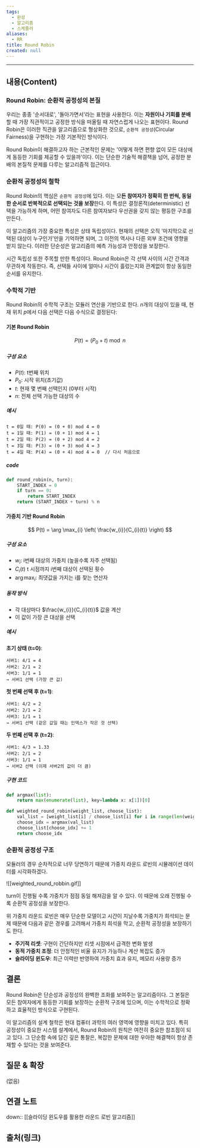 ```yaml
---
tags:
  - 완성
  - 알고리즘
  - 스케줄러
aliases:
  - RR
title: Round Robin
created: null
---
```


---

## 내용(Content)

### Round Robin: 순환적 공정성의 본질

우리는 종종 '순서대로', '돌아가면서'라는 표현을 사용한다. 이는 **자원이나 기회를 분배**할 때 가장 직관적이고 공정한 방식을 떠올릴 때 자연스럽게 나오는 표현이다. Round Robin은 이러한 직관을 알고리즘으로 형상화한 것으로, `순환적 공정성`(Circular Fairness)을 구현하는 가장 기본적인 방식이다.

Round Robin이 해결하고자 하는 근본적인 문제는 '어떻게 하면 편향 없이 모든 대상에게 동등한 기회를 제공할 수 있을까'이다. 이는 단순한 기술적 해결책을 넘어, 공정한 분배의 본질적 문제를 다루는 알고리즘적 접근이다.

### 순환적 공정성의 철학

Round Robin의 핵심은 `순환적 공정성`에 있다. 이는 모**든 참여자가 정확히 한 번씩, 동일한 순서로 반복적으로 선택되는 것을 보장**한다. 이 특성은 결정론적(deterministic) 선택을 가능하게 하며, 어떤 참여자도 다른 참여자보다 우선권을 갖지 않는 평등한 구조를 만든다.

이 알고리즘의 가장 중요한 특성은 상태 독립성이다. 현재의 선택은 오직 '마지막으로 선택된 대상이 누구인가'만을 기억하면 되며, 그 이전의 역사나 다른 외부 조건에 영향을 받지 않는다. 이러한 단순성은 알고리즘의 예측 가능성과 안정성을 보장한다.

시간 독립성 또한 주목할 만한 특성이다. Round Robin은 각 선택 사이의 시간 간격과 무관하게 작동한다. 즉, 선택들 사이에 얼마나 시간이 흘렀는지와 관계없이 항상 동일한 순서를 유지한다.

### 수학적 기반

Round Robin의 수학적 구조는 모듈러 연산을 기반으로 한다. $n$개의 대상이 있을 때, 현재 위치 $p$에서 다음 선택은 다음 수식으로 결정된다:

#### 기본 Round Robin


$$P(t) = (P_{0} + t) \bmod n $$

##### 구성 요소

- $P(t)$: t번째 위치
- $P_{0}$: 시작 위치(초기값)
- $t$: 현재 몇 번째 선택인지 (0부터 시작)
- $n$: 전체 선택 가능한 대상의 수

##### 예시

```text
t = 0일 때: P(0) = (0 + 0) mod 4 = 0
t = 1일 때: P(1) = (0 + 1) mod 4 = 1
t = 2일 때: P(2) = (0 + 2) mod 4 = 2
t = 3일 때: P(3) = (0 + 3) mod 4 = 3
t = 4일 때: P(4) = (0 + 4) mod 4 = 0  // 다시 처음으로
```

##### code

```python
def round_robin(n, turn):
    START_INDEX = 0
    if turn == 0:
        return START_INDEX
    return (START_INDEX + turn) % n
```

#### 가중치 기반 Round Robin

$$
P(t) = \arg \max_{i} \left( \frac{w_{i}}{C_{i}(t)} \right)
$$

##### 구성 요소

- $w_{i}$: i번째 대상의 가중치 (높을수록 자주 선택됨)
- $C_{i}(t)$ t 시점까지 i번째 대상이 선택된 횟수
- $\arg \max_{i}$: 최댓값을 가지는 i를 찾는 연산자

##### 동작 방식

- 각 대상마다 $\frac{w_{i}}{C_{i}(t)}$ 값을 계산
- 이 값이 가장 큰 대상을 선택

##### 예시

**초기 상태 (t=0)**:

```text
서버1: 4/1 = 4
서버2: 2/1 = 2
서버3: 1/1 = 1
→ 서버1 선택 (가장 큰 값)
```

**첫 번째 선택 후 (t=1)**:

```text
서버1: 4/2 = 2
서버2: 2/1 = 2
서버3: 1/1 = 1
→ 서버1 선택 (같은 값일 때는 인덱스가 작은 것 선택)
```

**두 번째 선택 후 (t=2)**:

```text
서버1: 4/3 ≈ 1.33
서버2: 2/1 = 2
서버3: 1/1 = 1
→ 서버2 선택 (이제 서버2의 값이 더 큼)
```


##### 구현 코드

```python
def argmax(list):
    return max(enumerate(list), key=lambda x: x[1])[0]

def weighted_round_robin(weight_list, choose_list):
    val_list = [weight_list[i] / choose_list[i] for i in range(len(weight_list))]
    choose_idx = argmax(val_list)
    choose_list[choose_idx] += 1
    return choose_idx
```


### 순환적 공정성 구조

모듈러의 경우 순차적으로 너무 당연하기 때문에 가중치 라운드 로빈의 시뮬레이션 데이터를 시각화하겠다.


![[weighted_round_robbin.gif]]

turn이 진행될 수록 가중치가 점점 동일 해져감을 알 수 있다. 이 때문에 오래 진행될 수록 순환적 공정성을 보장한다.

위 가중치 라운드 로빈은 매우 단순한 모델이고 시간이 지날수록 가중치가 희석되는 문제 때문에 다음과 같은 경우를 고려해서 가중치 희석을 막고, 순환적 공정성을 보장하기도 한다.

- **주기적 리셋**: 구현이 간단하지만 리셋 시점에서 급격한 변화 발생
- **동적 가중치 조정**: 더 안정적인 비율 유지가 가능하나 계산 복잡도 증가
- **슬라이딩 윈도우**: 최근 이력만 반영하여 가중치 효과 유지, 메모리 사용량 증가

## 결론

Round Robin은 단순성과 공정성의 완벽한 조화를 보여주는 알고리즘이다. 그 본질은 모든 참여자에게 동등한 기회를 보장하는 순환적 구조에 있으며, 이는 수학적으로 정확하고 효율적인 방식으로 구현된다.

이 알고리즘의 설계 철학은 현대 컴퓨터 과학의 여러 영역에 영향을 미치고 있다. 특히 공정성이 중요한 시스템 설계에서, Round Robin의 원칙은 여전히 중요한 참조점이 되고 있다. 그 단순함 속에 담긴 깊은 통찰은, 복잡한 문제에 대한 우아한 해결책이 항상 존재할 수 있다는 것을 보여준다.

## 질문 & 확장

(없음)

## 연결 노트

down:: [[슬라이딩 윈도우를 활용한 라운드 로빈 알고리즘]]

## 출처(링크)





